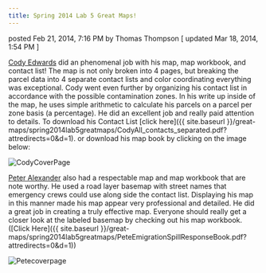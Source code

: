 ```yaml
---
title: Spring 2014 Lab 5 Great Maps!
---
```


posted Feb 21, 2014, 7:16 PM by Thomas Thompson   [ updated Mar 18, 2014, 1:54 PM ]

[Cody Edwards](https://sites.google.com/site/edwardsarcgis4930/lab-5-vector-analyses)  did an phenomenal job with his map, map workbook, and contact list!  The map is not only broken into 4 pages, but breaking the parcel data into 4 separate contact lists and color coordinating everything was exceptional. Cody went even further by organizing his contact list in accordance with the possible contamination zones.  In his write up inside of the map, he uses simple arithmetic to calculate his parcels on a parcel per zone basis (a percentage).  He did an excellent job and really paid attention to details.  To download his Contact List [click here]({{ site.baseurl }}/great-maps/spring2014lab5greatmaps/CodyAll_contacts_separated.pdf?attredirects=0&d=1). or download his map book by clicking on the image below:

![CodyCoverPage]({{site.baseurl}}/assets/images/CodyCoverPage.jpg)

[Peter Alexander](https://sites.google.com/site/peteralexandergis/labs/lab-05---vector-analyses) also had a respectable map and map workbook that are note worthy.  He used a road layer basemap with street names that emergency crews could use along side the contact list.  Displaying his map in this manner made his map appear very professional and detailed.  He did a great job in creating a truly effective map.  Everyone should really get a closer look at the labeled basemap by checking out his map workbook. ([Click Here]({{ site.baseurl }}/great-maps/spring2014lab5greatmaps/PeteEmigrationSpillResponseBook.pdf?attredirects=0&d=1))

![Petecoverpage]({{site.baseurl}}/assets/images/Petecoverpage.jpg)

